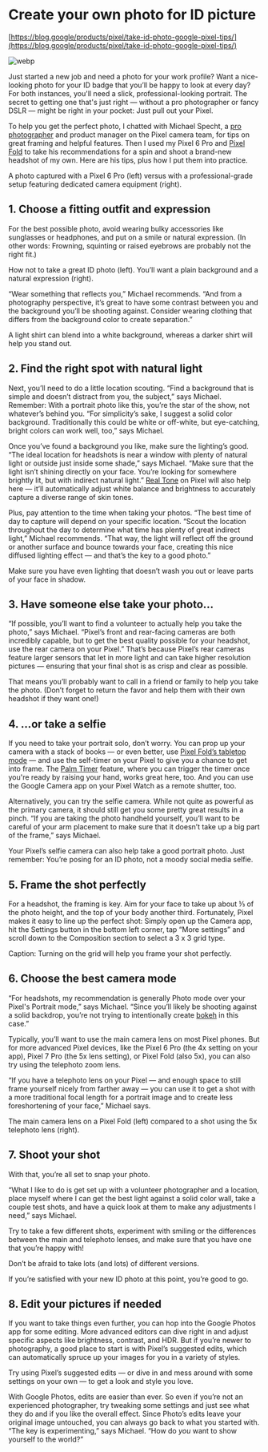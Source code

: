 # Create your own photo for ID picture

[https://blog.google/products/pixel/take-id-photo-google-pixel-tips/](https://blog.google/products/pixel/take-id-photo-google-pixel-tips/)

![webp](assets/pixel_headshots.width-1600.format-webp.webp)

Just started a new job and need a photo for your work profile? Want a nice-looking photo for your ID badge that you’ll be happy to look at every day? For both instances, you'll need a slick, professional-looking portrait. The secret to getting one that's just right — without a pro photographer or fancy DSLR — might be right in your pocket: Just pull out your Pixel.

To help you get the perfect photo, I chatted with Michael Specht, a [pro photographer](https://www.michael-specht.com/) and product manager on the Pixel camera team, for tips on great framing and helpful features. Then I used my Pixel 6 Pro and [Pixel Fold](https://store.google.com/product/pixel_fold?utm_source=keyword&utm_medium=google_oo&utm_campaign=GS107607&utm_content=blog&hl=en-US) to take his recommendations for a spin and shoot a brand-new headshot of my own. Here are his tips, plus how I put them into practice.

A photo captured with a Pixel 6 Pro (left) versus with a professional-grade setup featuring dedicated camera equipment (right).

## **1. Choose a fitting outfit and expression**

For the best possible photo, avoid wearing bulky accessories like sunglasses or headphones, and put on a smile or natural expression. (In other words: Frowning, squinting or raised eyebrows are probably not the right fit.)

How not to take a great ID photo (left). You’ll want a plain background and a natural expression (right).

“Wear something that reflects you,” Michael recommends. “And from a photography perspective, it’s great to have some contrast between you and the background you’ll be shooting against. Consider wearing clothing that differs from the background color to create separation.”

A light shirt can blend into a white background, whereas a darker shirt will help you stand out.

## **2. Find the right spot with natural light**

Next, you’ll need to do a little location scouting. “Find a background that is simple and doesn’t distract from you, the subject,” says Michael. Remember: With a portrait photo like this, you’re the star of the show, not whatever’s behind you. “For simplicity’s sake, I suggest a solid color background. Traditionally this could be white or off-white, but eye-catching, bright colors can work well, too,” says Michael.

Once you’ve found a background you like, make sure the lighting’s good. “The ideal location for headshots is near a window with plenty of natural light or outside just inside some shade,” says Michael. “Make sure that the light isn’t shining directly on your face. You’re looking for somewhere brightly lit, but with indirect natural light.” [Real Tone](https://blog.google/products/search/monk-skin-tone-scale/) on Pixel will also help here — it’ll automatically adjust white balance and brightness to accurately capture a diverse range of skin tones.

Plus, pay attention to the time when taking your photos. “The best time of day to capture will depend on your specific location. “Scout the location throughout the day to determine what time has plenty of great indirect light,” Michael recommends. “That way, the light will reflect off the ground or another surface and bounce towards your face, creating this nice diffused lighting effect — and that’s the key to a good photo.”

Make sure you have even lighting that doesn’t wash you out or leave parts of your face in shadow.

## **3. Have someone else take your photo…**

“If possible, you’ll want to find a volunteer to actually help you take the photo,” says Michael. “Pixel’s front and rear-facing cameras are both incredibly capable, but to get the best quality possible for your headshot, use the rear camera on your Pixel.” That’s because Pixel’s rear cameras feature larger sensors that let in more light and can take higher resolution pictures — ensuring that your final shot is as crisp and clear as possible.

That means you’ll probably want to call in a friend or family to help you take the photo. (Don’t forget to return the favor and help them with their own headshot if they want one!)

## **4. …or take a selfie**

If you need to take your portrait solo, don’t worry. You can prop up your camera with a stack of books — or even better, use [Pixel Fold’s tabletop mode](https://blog.google/products/pixel/pixel-fold-review/) — and use the self-timer on your Pixel to give you a chance to get into frame. The [Palm Timer](https://blog.google/products/pixel/feature-drop-june-2023/) feature, where you can trigger the timer once you're ready by raising your hand, works great here, too. And you can use the Google Camera app on your Pixel Watch as a remote shutter, too.

Alternatively, you can try the selfie camera. While not quite as powerful as the primary camera, it should still get you some pretty great results in a pinch. “If you are taking the photo handheld yourself, you’ll want to be careful of your arm placement to make sure that it doesn’t take up a big part of the frame,” says Michael.

Your Pixel’s selfie camera can also help take a good portrait photo. Just remember: You’re posing for an ID photo, not a moody social media selfie.

## **5. Frame the shot perfectly**

For a headshot, the framing is key. Aim for your face to take up about ⅓ of the photo height, and the top of your body another third. Fortunately, Pixel makes it easy to line up the perfect shot: Simply open up the Camera app, hit the Settings button in the bottom left corner, tap “More settings” and scroll down to the Composition section to select a 3 x 3 grid type.

Caption: Turning on the grid will help you frame your shot perfectly.

## **6. Choose the best camera mode**

“For headshots, my recommendation is generally Photo mode over your Pixel's Portrait mode,” says Michael. “Since you’ll likely be shooting against a solid backdrop, you’re not trying to intentionally create [bokeh](https://en.wikipedia.org/wiki/Bokeh) in this case.”

Typically, you’ll want to use the main camera lens on most Pixel phones. But for more advanced Pixel devices, like the Pixel 6 Pro (the 4x setting on your app), Pixel 7 Pro (the 5x lens setting), or Pixel Fold (also 5x), you can also try using the telephoto zoom lens.

“If you have a telephoto lens on your Pixel — and enough space to still frame yourself nicely from farther away — you can use it to get a shot with a more traditional focal length for a portrait image and to create less foreshortening of your face,” Michael says.

The main camera lens on a Pixel Fold (left) compared to a shot using the 5x telephoto lens (right).

## **7. Shoot your shot**

With that, you’re all set to snap your photo.

“What I like to do is get set up with a volunteer photographer and a location, place myself where I can get the best light against a solid color wall, take a couple test shots, and have a quick look at them to make any adjustments I need,” says Michael.

Try to take a few different shots, experiment with smiling or the differences between the main and telephoto lenses, and make sure that you have one that you’re happy with!

Don’t be afraid to take lots (and lots) of different versions.

If you’re satisfied with your new ID photo at this point, you’re good to go.

## **8. Edit your pictures if needed**

If you want to take things even further, you can hop into the Google Photos app for some editing. More advanced editors can dive right in and adjust specific aspects like brightness, contrast, and HDR. But if you’re newer to photography, a good place to start is with Pixel’s suggested edits, which can automatically spruce up your images for you in a variety of styles.

Try using Pixel’s suggested edits — or dive in and mess around with some settings on your own — to get a look and style you love.

With Google Photos, edits are easier than ever. So even if you’re not an experienced photographer, try tweaking some settings and just see what they do and if you like the overall effect. Since Photo’s edits leave your original image untouched, you can always go back to what you started with. “The key is experimenting,” says Michael. “How do *you* want to show yourself to the world?”
